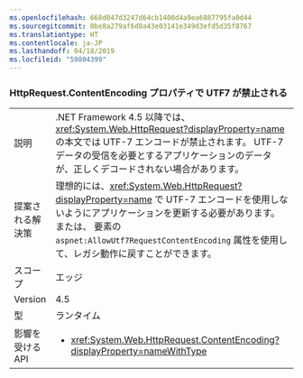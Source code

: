 ```yaml
---
ms.openlocfilehash: 668d047d3247d64cb1400d4a9ea6887795fa0d44
ms.sourcegitcommit: 0be8a279af6d8a43e03141e349d3efd5d35f8767
ms.translationtype: HT
ms.contentlocale: ja-JP
ms.lasthandoff: 04/18/2019
ms.locfileid: "59804399"
---
```

### <a name="httprequestcontentencoding-property-prohibits-utf7"></a>HttpRequest.ContentEncoding プロパティで UTF7 が禁止される

|   |   |
|---|---|
|説明|.NET Framework 4.5 以降では、<xref:System.Web.HttpRequest?displayProperty=name> の本文では UTF-7 エンコードが禁止されます。 UTF-7 データの受信を必要とするアプリケーションのデータが、正しくデコードされない場合があります。|
|提案される解決策|理想的には、<xref:System.Web.HttpRequest?displayProperty=name> で UTF-7 エンコードを使用しないようにアプリケーションを更新する必要があります。 または、 [<appSettings>](~/docs/framework/configure-apps/file-schema/appsettings/appsettings-element-for-configuration.md) 要素の <code>aspnet:AllowUtf7RequestContentEncoding</code> 属性を使用して、レガシ動作に戻すことができます。|
|スコープ|エッジ|
|Version|4.5|
|型|ランタイム|
|影響を受ける API|<ul><li><xref:System.Web.HttpRequest.ContentEncoding?displayProperty=nameWithType></li></ul>|
